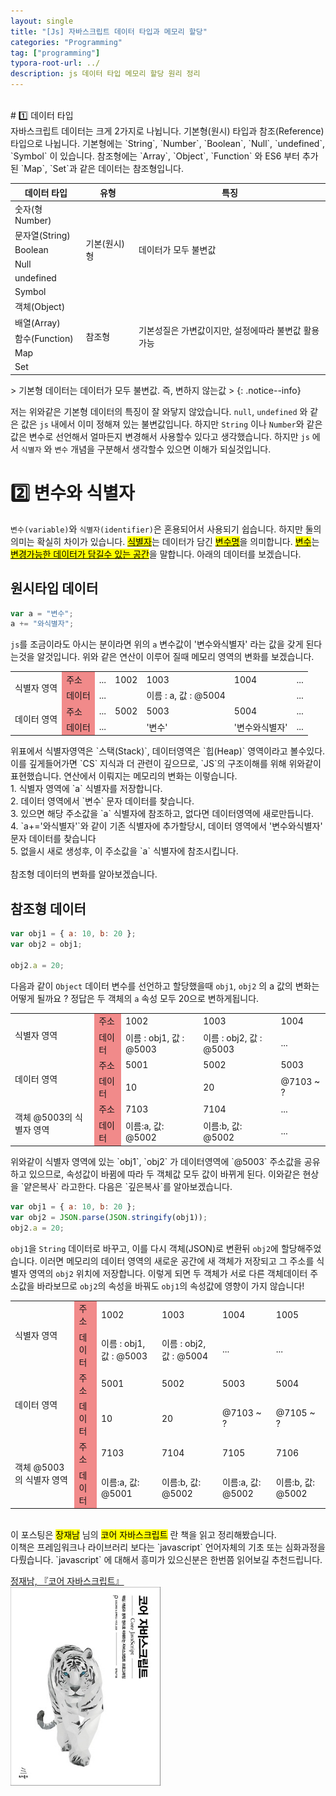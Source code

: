 ```yaml
---
layout: single
title: "[Js] 자바스크립트 데이터 타입과 메모리 할당"
categories: "Programming"
tag: ["programming"]
typora-root-url: ../
description: js 데이터 타입 메모리 할당 원리 정리
---
```


<br />
# 1️⃣ 데이터 타입 
<br />
자바스크립트 데이터는 크게 2가지로 나뉩니다. 기본형(원시) 타입과 참조(Reference) 타입으로 나뉩니다. 기본형에는 `String`, `Number`, `Boolean`, `Null`, `undefined`, `Symbol` 이 있습니다. 참조형에는 `Array`, `Object`, `Function` 와 ES6 부터 추가된 `Map`, `Set`과 같은 데이터는 참조형입니다.
<table class="min-width">
  <thead>
    <tr>
      <th>데이터 타입</th>
      <th>유형</th>
      <th>특징</th>
    </tr>
  </thead>
  <tbody>
    <tr>
      <td>숫자(형Number)</td>
      <td rowspan="6">기본(원시)형</td>
      <td rowspan="6">데이터가 모두 불변값</td>
    </tr>
    <tr>
      <td>문자열(String)</td>
    </tr>
    <tr>
      <td>Boolean</td>
    </tr>
    <tr>
      <td>Null</td>
    </tr>
    <tr>
      <td>undefined</td>
    </tr>
    <tr>
      <td>Symbol</td>
    </tr>
    <tr>
      <td>객체(Object)</td>
      <td rowspan="5">참조형</td>
      <td rowspan="5">기본성질은 가변값이지만, 설정에따라 불변값 활용 가능</td>
    </tr>
        <tr>
      <td>배열(Array)</td>
    </tr>
    <tr>
      <td>함수(Function)</td>
    </tr>
    <tr>
      <td>Map</td>
    </tr>
    <tr>
      <td>Set</td>
    </tr>
  </tbody>
</table>
> 기본형 데이터는 데이터가 모두 불변값. 즉, 변하지 않는값
> {: .notice--info}

저는 위와같은 기본형 데이터의 특징이 잘 와닿지 않았습니다. `null`, `undefined` 와 같은 값은 `js` 내에서 이미 정해져 있는 불변값입니다. 하지만 `String` 이나 `Number`와 같은 값은 변수로 선언해서 얼마든지 변경해서 사용할수 있다고 생각했습니다. 하지만 `js` 에서 `식별자` 와 `변수` 개념을 구분해서 생각할수 있으면 이해가 되실것입니다.
<br />

# 2️⃣ 변수와 식별자

`변수(variable)`와 `식별자(identifier)`은 혼용되어서 사용되기 쉽습니다. 하지만 둘의 의미는 확실히 차이가 있습니다. <mark><u>식별자</u></mark>는 데이터가 담긴 <mark><u>변수명</u></mark>을 의미합니다. <mark><u>변수</u></mark>는 <mark><u>변경가능한 데이터가 담길수 있는 공간</u></mark>을 말합니다. 아래의 데이터를 보겠습니다.
<br />

## 원시타입 데이터

```javascript
var a = "변수";
a += "와식별자";
```

`js`를 조금이라도 아시는 분이라면 위의 `a` 변수값이 '변수와식별자' 라는 값을 갖게 된다는것을 알것입니다. 위와 같은 연산이 이루어 질때 메모리 영역의 변화를 보겠습니다.
<br />

<table>
  <tbody>
    <tr>
      <td rowspan="2">식별자 영역</td>
      <td style="background: #F18A8A;">주소</td>
      <td>...</td>
      <td>1002</td>
      <td>1003</td>
      <td>1004</td>
      <td>...</td>
    </tr>
    <tr>
      <td style="background: #F18A8A;">데이터</td>
      <td>...</td>
      <td></td>
      <td>이름 : a, 값 : @5004</td>
      <td></td>
      <td>...</td>
    </tr>
    <tr>
      <td rowspan="2">데이터 영역</td>
      <td style="background: #F18A8A">주소</td>
      <td>...</td>
      <td>5002</td>
      <td>5003</td>
      <td>5004</td>
      <td>...</td>
    </tr>
    <tr>
      <td style="background: #F18A8A">데이터</td>
      <td>...</td>
      <td></td>
      <td>'변수'</td>
      <td>'변수와식별자'</td>
      <td>...</td>
    </tr>
  </tbody>
</table>
위표에서 식별자영역은 `스택(Stack)`, 데이터영역은 `힙(Heap)` 영역이라고 볼수있다. 이를 깊게들어가면 `CS` 지식과 더 관련이 깊으므로, `JS`의 구조이해를 위해 위와같이 표현했습니다. 연산에서 이뤄지는 메모리의 변화는 이렇습니다.
<br />
1. 식별자 영역에 `a` 식별자를 저장합니다. <br />
2. 데이터 영역에서 `변수` 문자 데이터를 찾습니다. <br />
3. 있으면 해당 주소값을 `a` 식별자에 참조하고, 없다면 데이터영역에 새로만듭니다. <br />
4. `a+='와식별자'`와 같이 기존 식별자에 추가할당시, 데이터 영역에서 '변수와식별자' 문자 데이터를 찾습니다<br />
5. 없을시 새로 생성후, 이 주소값을 `a` 식별자에 참조시킵니다.
<br />
<br />
참조형 데이터의 변화를 알아보겠습니다.
<br />

## 참조형 데이터

```javascript
var obj1 = { a: 10, b: 20 };
var obj2 = obj1;

obj2.a = 20;
```

다음과 같이 `Object` 데이터 변수를 선언하고 할당했을때 `obj1`, `obj2` 의 a 값의 변화는 어떻게 될까요 ? 정답은 두 객체의 `a` 속성 모두 20으로 변하게됩니다.

<table>
  <tbody>
    <tr>
      <td rowspan="2">식별자 영역</td>
      <td style="background: #F18A8A;">주소</td>
      <td>1002</td>
      <td>1003</td>
      <td>1004</td>
    </tr>
    <tr>
      <td style="background: #F18A8A;">데이터</td>
      <td>이름 : obj1, 값 : @5003</td>
      <td>이름 : obj2, 값 : @5003</td>
      <td>...</td>
    </tr>
    <tr>
      <td rowspan="2">데이터 영역</td>
      <td style="background: #F18A8A">주소</td>
      <td>5001</td>
      <td>5002</td>
      <td>5003</td>
    </tr>
    <tr>
      <td style="background: #F18A8A">데이터</td>
      <td>10</td>
      <td>20</td>
      <td>@7103 ~ ?</td>
    </tr>
    <tr>
      <td rowspan="2">객체 @5003의 식별자 영역</td>
      <td style="background: #F18A8A">주소</td>
      <td>7103</td>
      <td>7104</td>
      <td>...</td>
    </tr>
    <tr>
      <td style="background: #F18A8A">데이터</td>
      <td>이름:a, 값: @5002</td>
      <td>이름:b, 값: @5002</td>
      <td>...</td>
    </tr>
  </tbody>
</table>
위와같이 식별자 영역에 있는 `obj1`, `obj2` 가 데이터영역에 `@5003` 주소값을 공유하고 있으므로, 속성값이 바뀜에 따라 두 객체값 모두 값이 바뀌게 된다. 이와같은 현상을 `얕은복사` 라고한다. 다음은 `깊은복사`를 알아보겠습니다.

```javascript
var obj1 = { a: 10, b: 20 };
var obj2 = JSON.parse(JSON.stringify(obj1));
obj2.a = 20;
```

`obj1`을 `String` 데이터로 바꾸고, 이를 다시 객체(JSON)로 변환뒤 `obj2`에 할당해주었습니다. 이러면 메모리의 데이터 영역의 새로운 공간에 새 객체가 저장되고 그 주소를 식별자 영역의 `obj2` 위치에 저장합니다. 이렇게 되면 두 객체가 서로 다른 객체데이터 주소값을 바라보므로 `obj2`의 속성을 바꿔도 `obj1`의 속성값에 영향이 가지 않습니다!

<table>
  <tbody>
    <tr>
      <td rowspan="2">식별자 영역</td>
      <td style="background: #F18A8A;">주소</td>
      <td>1002</td>
      <td>1003</td>
      <td>1004</td>
      <td>1005</td>
    </tr>
    <tr>
      <td style="background: #F18A8A;">데이터</td>
      <td>이름 : obj1, 값 : @5003</td>
      <td>이름 : obj2, 값 : @5004</td>
      <td>...</td>
      <td>...</td>
    </tr>
    <tr>
      <td rowspan="2">데이터 영역</td>
      <td style="background: #F18A8A">주소</td>
      <td>5001</td>
      <td>5002</td>
      <td>5003</td>
      <td>5004</td>
    </tr>
    <tr>
      <td style="background: #F18A8A">데이터</td>
      <td>10</td>
      <td>20</td>
      <td>@7103 ~ ?</td>
      <td>@7105 ~ ?</td>
    </tr>
    <tr>
      <td rowspan="2">객체 @5003의 식별자 영역</td>
      <td style="background: #F18A8A">주소</td>
      <td>7103</td>
      <td>7104</td>
      <td>7105</td>
      <td>7106</td>
    </tr>
    <tr>
      <td style="background: #F18A8A">데이터</td>
      <td>이름:a, 값: @5001</td>
      <td>이름:b, 값: @5002</td>
      <td>이름:a, 값: @5002</td>
      <td>이름:b, 값: @5002</td>
    </tr>
  </tbody>
</table>
<br />
이 포스팅은 <mark>장재남</mark> 님의 <mark>코어 자바스크립트</mark> 란 책을 읽고 정리해봤습니다.<br />
이책은 프레임워크나 라이브러리 보다는 `javascript` 언어자체의 기초 또는 심화과정을 다뤘습니다. `javascript` 에 대해서 흥미가 있으신분은 한번쯤 읽어보길 추천드립니다.

[정재남, 『코어 자바스크립트』](https://book.interpark.com/product/BookDisplay.do?_method=detail&sc.saNo=001&sc.prdNo=316439749)<br />
<img src="/assets/images/316439749g.jpeg" alt="코어 자바스크립트 표지" style="zoom:80%;" />
